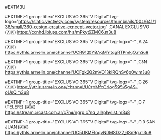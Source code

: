  #EXTM3U

#EXTINF:-1 group-title="EXCLUSIVO 365TV Digital" tvg-logo="https://static.vecteezy.com/system/resources/thumbnails/004/641/138/small/360-design-creative-concept-vector.jpg" ,CANAL EXCLUSIVO (🇦🇷) 
https://cdnhd.iblups.com/hls/mPkyt6ZMC6.m3u8

#EXTINF:-1 group-title="EXCLUSIVO 365TV Digital" tvg-logo="-" ,A 24 (🇦🇷) 
https://ythls.armelin.one/channel/UCR9120YBAqMfntqgRTKmkjQ.m3u8

#EXTINF:-1 group-title="EXCLUSIVO 365TV Digital" tvg-logo="-" ,C5N (🇦🇷) 
https://ythls.armelin.one/channel/UCFgk2Q2mVO1BklRQhSv6p0w.m3u8

#EXTINF:-1 group-title="EXCLUSIVO 365TV Digital" tvg-logo="-" ,C 26 (🇦🇷) 
https://ythls.armelin.one/channel/UCrpMfcQNog595v5gAS-oUsQ.m3u8

#EXTINF:-1 group-title="EXCLUSIVO 365TV Digital" tvg-logo="-" ,C 7 (TELEFE) (🇦🇷) 
https://stream.arcast.com.ar/c7nq/ngrp:c7nq_all/playlist.m3u8

#EXTINF:-1 group-title="EXCLUSIVO 365TV Digital" tvg-logo="-" ,C 8 SAN JUAN (🇦🇷) 
https://ythls.armelin.one/channel/UC5UKMEIoqvNDMSDz2_6Sn9g.m3u8







